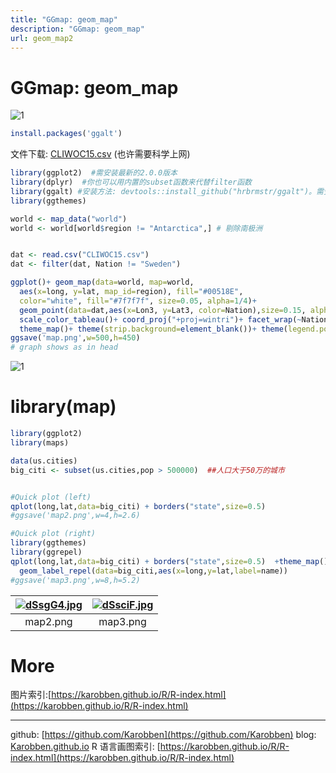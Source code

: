 ```yaml
---
title: "GGmap: geom_map"
description: "GGmap: geom_map"
url: geom_map2
---
```


# GGmap: geom_map

![1](https://s1.ax1x.com/2020/08/13/dSDpoF.png)
```r
install.packages('ggalt')  
```

文件下载: [CLIWOC15.csv](https://raw.githubusercontent.com/ljtyduyu/DataWarehouse/master/File/CLIWOC15.csv) (也许需要科学上网)

```r
library(ggplot2)  #需安装最新的2.0.0版本
library(dplyr)  #你也可以用内置的subset函数来代替filter函数
library(ggalt) #安装方法: devtools::install_github("hrbrmstr/ggalt")。需安装加载devtools包
library(ggthemes)

world <- map_data("world")
world <- world[world$region != "Antarctica",] # 剔除南极洲


dat <- read.csv("CLIWOC15.csv")
dat <- filter(dat, Nation != "Sweden")

ggplot()+ geom_map(data=world, map=world,
  aes(x=long, y=lat, map_id=region), fill="#00518E",
  color="white", fill="#7f7f7f", size=0.05, alpha=1/4)+
  geom_point(data=dat,aes(x=Lon3, y=Lat3, color=Nation),size=0.15, alpha=1/100)+
  scale_color_tableau()+ coord_proj("+proj=wintri")+ facet_wrap(~Nation)+
  theme_map()+ theme(strip.background=element_blank())+ theme(legend.position="none")
ggsave('map.png',w=500,h=450)
# graph shows as in head
```
![1](https://s1.ax1x.com/2020/08/13/dSDpoF.png)

<a name="b0FAh"></a>
# library(map)

```r
library(ggplot2)
library(maps)

data(us.cities)
big_citi <- subset(us.cities,pop > 500000)  ##人口大于50万的城市


#Quick plot (left)
qplot(long,lat,data=big_citi) + borders("state",size=0.5)
#ggsave('map2.png',w=4,h=2.6)

#Quick plot (right)
library(ggthemes)
library(ggrepel)
qplot(long,lat,data=big_citi) + borders("state",size=0.5)  +theme_map()+
  geom_label_repel(data=big_citi,aes(x=long,y=lat,label=name))
#ggsave('map3.png',w=8,h=5.2)
```

|[![dSsgG4.jpg](https://s1.ax1x.com/2020/08/13/dSsgG4.jpg)](https://imgchr.com/i/dSsgG4)|[![dSsciF.jpg](https://s1.ax1x.com/2020/08/13/dSsciF.jpg)](https://imgchr.com/i/dSsciF)|
|:--:|:--:|
|map2.png|map3.png|
<a name="FG8Ad"></a>
# More
图片索引:[https://karobben.github.io/R/R-index.html](https://karobben.github.io/R/R-index.html)




---
github: [https://github.com/Karobben](https://github.com/Karobben)
blog: [Karobben.github.io](http://Karobben.github.io)
R 语言画图索引: [https://karobben.github.io/R/R-index.html](https://karobben.github.io/R/R-index.html)
